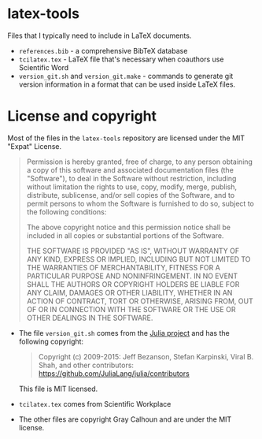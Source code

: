 latex-tools
===========

Files that I typically need to include in LaTeX documents.

* `references.bib` - a comprehensive BibTeX database
* `tcilatex.tex` - LaTeX file that's necessary when coauthors use
  Scientific Word
* `version_git.sh` and `version_git.make` - commands to generate
  git version information in a format that can be used inside
  LaTeX files.

License and copyright
=====================

Most of the files in the `latex-tools` repository are licensed under
the MIT "Expat" License.

> Permission is hereby granted, free of charge, to any person obtaining
> a copy of this software and associated documentation files (the
> "Software"), to deal in the Software without restriction, including
> without limitation the rights to use, copy, modify, merge, publish,
> distribute, sublicense, and/or sell copies of the Software, and to
> permit persons to whom the Software is furnished to do so, subject to
> the following conditions:
>
> The above copyright notice and this permission notice shall be
> included in all copies or substantial portions of the Software.
>
> THE SOFTWARE IS PROVIDED "AS IS", WITHOUT WARRANTY OF ANY KIND,
> EXPRESS OR IMPLIED, INCLUDING BUT NOT LIMITED TO THE WARRANTIES OF
> MERCHANTABILITY, FITNESS FOR A PARTICULAR PURPOSE AND NONINFRINGEMENT.
> IN NO EVENT SHALL THE AUTHORS OR COPYRIGHT HOLDERS BE LIABLE FOR ANY
> CLAIM, DAMAGES OR OTHER LIABILITY, WHETHER IN AN ACTION OF CONTRACT,
> TORT OR OTHERWISE, ARISING FROM, OUT OF OR IN CONNECTION WITH THE
> SOFTWARE OR THE USE OR OTHER DEALINGS IN THE SOFTWARE.

* The file `version_git.sh` comes from the [Julia project][julia] and
  has the following copyright:

  > Copyright (c) 2009-2015: Jeff Bezanson, Stefan Karpinski, Viral
  > B. Shah, and other contributors:
  > https://github.com/JuliaLang/julia/contributors

  This file is MIT licensed.

[julia]: http://julialang.org

* `tcilatex.tex` comes from Scientific Workplace

* The other files are copyright Gray Calhoun and are under the MIT
  license.